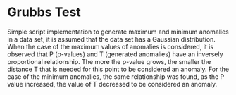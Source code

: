 # Grubbs Test

Simple script implementation to generate maximum and minimum anomalies in a data set, it is assumed that the data set has a Gaussian distribution. 
When the case of the maximum values of anomalies is considered, it is observed that P (p-values) and T (generated anomalies) have an inversely proportional relationship. 
The more the p-value grows, the smaller the distance T that is needed for this point to be considered an anomaly. 
For the case of the minimum anomalies, the same relationship was found, as the P value increased, the value of T decreased to be considered an anomaly.

